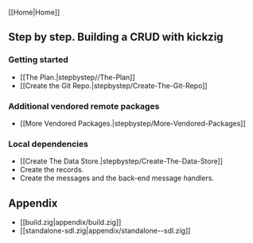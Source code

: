 [[Home|Home]]

## Step by step. Building a CRUD with kickzig

### Getting started

* [[The Plan.|stepbystep//The-Plan]]
* [[Create the Git Repo.|stepbystep/Create-The-Git-Repo]]

### Additional vendored remote packages

* [[More Vendored Packages.|stepbystep/More-Vendored-Packages]]

### Local dependencies

* [[Create The Data Store.|stepbystep/Create-The-Data-Store]]
* Create the records.
* Create the messages and the back-end message handlers.

## Appendix

* [[build.zig|appendix/build.zig]]
* [[standalone-sdl.zig|appendix/standalone--sdl.zig]]
